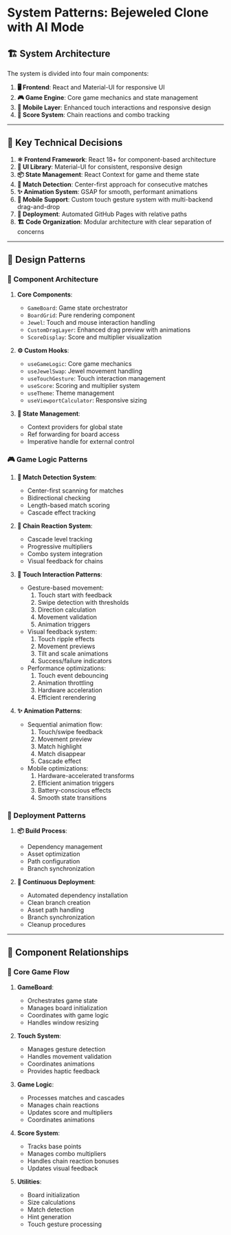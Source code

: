# System Patterns: Bejeweled Clone with AI Mode

## 🏗️ System Architecture
The system is divided into four main components:
1. **🖥️ Frontend**: React and Material-UI for responsive UI
2. **🎮 Game Engine**: Core game mechanics and state management
3. **📱 Mobile Layer**: Enhanced touch interactions and responsive design
4. **🎯 Score System**: Chain reactions and combo tracking

---

## 🔑 Key Technical Decisions
1. **⚛️ Frontend Framework**: React 18+ for component-based architecture
2. **🎨 UI Library**: Material-UI for consistent, responsive design
3. **📦 State Management**: React Context for game and theme state
4. **🎯 Match Detection**: Center-first approach for consecutive matches
5. **✨ Animation System**: GSAP for smooth, performant animations
6. **📱 Mobile Support**: Custom touch gesture system with multi-backend drag-and-drop
7. **🚀 Deployment**: Automated GitHub Pages with relative paths
8. **🏗️ Code Organization**: Modular architecture with clear separation of concerns

---

## 🧩 Design Patterns

### 🧱 Component Architecture
1. **Core Components**:
   - `GameBoard`: Game state orchestrator
   - `BoardGrid`: Pure rendering component
   - `Jewel`: Touch and mouse interaction handling
   - `CustomDragLayer`: Enhanced drag preview with animations
   - `ScoreDisplay`: Score and multiplier visualization

2. **⚙️ Custom Hooks**:
   - `useGameLogic`: Core game mechanics
   - `useJewelSwap`: Jewel movement handling
   - `useTouchGesture`: Touch interaction management
   - `useScore`: Scoring and multiplier system
   - `useTheme`: Theme management
   - `useViewportCalculator`: Responsive sizing

3. **🔄 State Management**:
   - Context providers for global state
   - Ref forwarding for board access
   - Imperative handle for external control

### 🎮 Game Logic Patterns

1. **🎯 Match Detection System**:
   - Center-first scanning for matches
   - Bidirectional checking
   - Length-based match scoring
   - Cascade effect tracking

2. **🔄 Chain Reaction System**:
   - Cascade level tracking
   - Progressive multipliers
   - Combo system integration
   - Visual feedback for chains

3. **📱 Touch Interaction Patterns**:
   - Gesture-based movement:
     1. Touch start with feedback
     2. Swipe detection with thresholds
     3. Direction calculation
     4. Movement validation
     5. Animation triggers
   - Visual feedback system:
     1. Touch ripple effects
     2. Movement previews
     3. Tilt and scale animations
     4. Success/failure indicators
   - Performance optimizations:
     1. Touch event debouncing
     2. Animation throttling
     3. Hardware acceleration
     4. Efficient rerendering

4. **✨ Animation Patterns**:
   - Sequential animation flow:
     1. Touch/swipe feedback
     2. Movement preview
     3. Match highlight
     4. Match disappear
     5. Cascade effect
   - Mobile optimizations:
     1. Hardware-accelerated transforms
     2. Efficient animation triggers
     3. Battery-conscious effects
     4. Smooth state transitions

### 🚀 Deployment Patterns

1. **📦 Build Process**:
   - Dependency management
   - Asset optimization
   - Path configuration
   - Branch synchronization

2. **🔄 Continuous Deployment**:
   - Automated dependency installation
   - Clean branch creation
   - Asset path handling
   - Branch synchronization
   - Cleanup procedures

---

## 🔗 Component Relationships

### 🎲 Core Game Flow
1. **GameBoard**:
   - Orchestrates game state
   - Manages board initialization
   - Coordinates with game logic
   - Handles window resizing

2. **Touch System**:
   - Manages gesture detection
   - Handles movement validation
   - Coordinates animations
   - Provides haptic feedback

3. **Game Logic**:
   - Processes matches and cascades
   - Manages chain reactions
   - Updates score and multipliers
   - Coordinates animations

4. **Score System**:
   - Tracks base points
   - Manages combo multipliers
   - Handles chain reaction bonuses
   - Updates visual feedback

5. **Utilities**:
   - Board initialization
   - Size calculations
   - Match detection
   - Hint generation
   - Touch gesture processing
